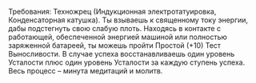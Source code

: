 Требования: Техножрец (Индукционная электротатуировка, Конденсаторная катушка).
Ты взываешь к священному току энергии, дабы подстегнуть свою слабую плоть. Находясь в контакте с работающей, обеспеченной энергией машиной или полностью заряженной батареей, ты можешь пройти Простой (+10) Тест Выносливости. В случае успеха восстанавливаешь один уровень Усталости плюс один уровень Усталости за каждую ступень успеха. Весь процесс – минута медитаций и молитв.
